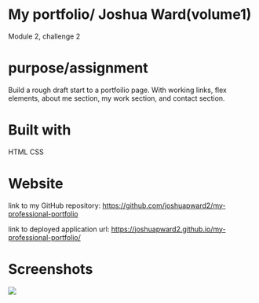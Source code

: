 # My portfolio/ Joshua Ward(volume1)

Module 2, challenge 2

# purpose/assignment

Build a rough draft start to a portfoilio page.  With working links, flex elements, about me section, my work section, and contact section.

# Built with

HTML
CSS

# Website

link to my GitHub repository: https://github.com/joshuapward2/my-professional-portfolio

link to deployed application url: https://joshuapward2.github.io/my-professional-portfolio/



# Screenshots

![](assets/images/joshuapward2.github.io_my-professional-portfolio_.png)
